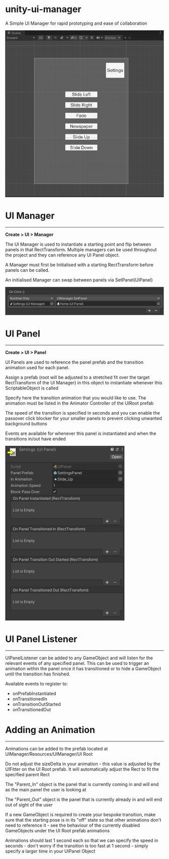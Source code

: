 # unity-ui-manager
A Simple UI Manager for rapid prototyping and ease of collaboration

![](gif_demo.gif)

# UI Manager
------------
**Create > UI > Manager**

The UI Manager is used to instantiate a starting point and flip between panels in that RectTransform.
Multiple managers can be used throughout the project and they can reference any UI Panel object.

A Manager must first be Initialised with a starting RectTransform before panels can be called.

An initialised Manager can swap between panels via SetPanel(UIPanel)

![](SetPanel-example.png)

# UI Panel
----------
**Create > UI > Panel**

UI Panels are used to reference the panel prefab and the transition animation used for each panel.

Assign a prefab (root will be adjusted to a stretched fit over the target RectTransform of the UI Manager)
in this object to instantiate whenever this ScriptableObject is called

Specify here the transition animation that you would like to use. The animation must be listed in the
Animator Controller of the UIRoot prefab

The speed of the transition is specified in seconds and you can enable the passover click blocker for your
smaller panels to prevent clicking unwanted background buttons

Events are available for whenever this panel is instantiated and when the transitions in/out have ended

![](UIPanel-example.png)

# UI Panel Listener
--------------------
UIPanelListener can be added to any GameObject and will listen for the relevant events of any specified panel. This can be used to trigger an animation within the panel once it has transitioned or to hide a GameObject until the transition has finished.

Available events to register to:
- onPrefabInstantiated
- onTransitionedIn
- onTransitionOutStarted
- onTransitionedOut

# Adding an Animation
----------------------
Animations can be added to the prefab located at UIManager/Resources/UIManager/UI Root

Do not adjust the sizeDelta in your animation - this value is adjusted by the UIFitter on the UI Root prefab.
It will automatically adjust the Rect to fit the specified parent Rect

The "Parent_In" object is the panel that is currently coming in and will end as the main panel the user is looking at

The "Parent_Out" object is the panel that is currently already in and will end out of sight of the user

If a new GameObject is required to create your bespoke transition, make sure that the starting pose is in its "off"
state so that other animations don't need to reference it - see the behaviour of the currently disabled GameObjects
under the UI Root prefab animations

Animations should last 1 second each so that we can specify the speed in seconds - don't worry if the transition is
too fast at 1 second - simply specify a larger time in your UIPanel Object
